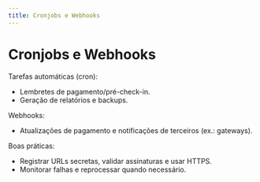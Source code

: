 ```yaml
---
title: Cronjobs e Webhooks
---
```


# Cronjobs e Webhooks

Tarefas automáticas (cron):
- Lembretes de pagamento/pré-check-in.
- Geração de relatórios e backups.

Webhooks:
- Atualizações de pagamento e notificações de terceiros (ex.: gateways).

Boas práticas:
- Registrar URLs secretas, validar assinaturas e usar HTTPS.
- Monitorar falhas e reprocessar quando necessário.
